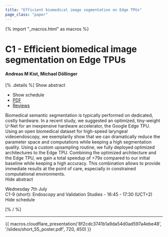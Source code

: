 ```yaml
---
title: "Efficient biomedical image segmentation on Edge TPUs"
page_class: "paper"
---
```


{% import "_macros.html" as macros %}

# C1 - Efficient biomedical image segmentation on Edge TPUs

#### Andreas M Kist, Michael Döllinger

[% .details %]
<a class="toggle_visibility" data-selector=".abstract" data-level="3">Show abstract</a>
- <a class="toggle_visibility" data-selector=".schedule" data-level="3">Show schedule</a>
- <a href="https://openreview.net/pdf?id=HajxTQpPniD">PDF</a>
- <a href="https://openreview.net/forum?id=HajxTQpPniD">Reviews</a>

<p>
    <span class="abstract">
        Biomedical semantic segmentation is typically performed on dedicated, costly hardware. In a recent study, we suggested an optimized, tiny-weight U-Net for an inexpensive hardware accelerator, the Google Edge TPU. Using an open biomedical dataset for high-speed laryngeal videoendoscopy, we exemplarily show that we can dramatically reduce the parameter space and computations while keeping a high segmentation quality. Using a custom upsampling routine, we fully deployed optimized architectures to the Edge TPU. Combining the optimized architecture and the Edge TPU, we gain a total speedup of >79x compared to our initial baseline while keeping a high accuracy. This combination allows to provide immediate results at the point of care, especially in constrained computational environments.
        <br>
        <span class="actions"><a class="toggle_visibility" data-level="2">Hide abstract</a></span>
    </span>
</p>

<p>
    <span class="schedule">
         Wednesday 7th July<br>C1-9 (short): Endoscopy and Validation Studies - 16:45 - 17:30 (UCT+2)
        <br>
        <span class="actions"><a class="toggle_visibility" data-level="2">Hide schedule</a></span>
    </span>
</p>

[% / %]


---

{{ macros.cloudflare_presentation('8f2cdc3741b1a9da54d0ad597a4ebe48', '/slides/short_55_poster.pdf', 720, 450) }}
